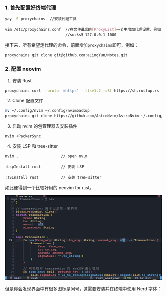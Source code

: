### 1. 首先配置好终端代理
```bash
yay -S proxychains  //安装代理工具

vim /etc/proxychains.conf  //在文件最后的[ProxyList]一节中增加代理设置，例如
                           //socks5 127.0.0.1 1080
```

接下来，所有希望走代理的命令，前面增加`proxychains`即可，例如：
```bash
proxychains git clone git@github.com:aLingYun/Notes.git
```

### 2. 配置 neovim
1) 安装 Rust
```bash
proxychains curl --proto '=https' --tlsv1.2 -sSf https://sh.rustup.rs | sh
```
2) Clone 配置文件
```bash
mv ~/.config/nvim ~/.config/nvimbackup
proxychains git clone https://github.com/AstroNvim/AstroNvim ~/.config/nvim
```
3) 启动 nvim 的包管理器去安装插件
```bash
nvim +PackerSync
```
4) 安装 LSP 和 tree-sitter
```bash
nvim .                   // open nvim

:LspInstall rust         // 安装 LSP

:TSInstall rust          // 安装 tree-sitter
```

如此便得到一个比较好用的 neovim for rust。

![](attachments/Pasted%20image%2020230126180313.png)

但是你会发现界面中有很多图标是问号，这需要安装并在终端中使用 Nerd 字体：
